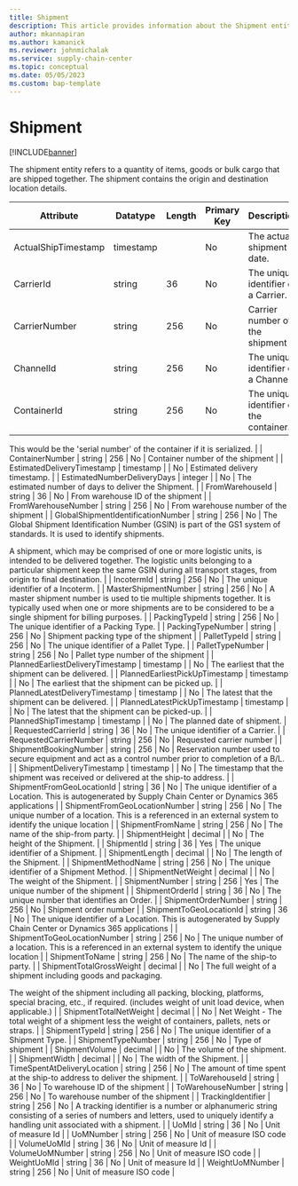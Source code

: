 ```yaml
---
title: Shipment
description: This article provides information about the Shipment entity.
author: mkannapiran
ms.author: kamanick
ms.reviewer: johnmichalak
ms.service: supply-chain-center
ms.topic: conceptual
ms.date: 05/05/2023
ms.custom: bap-template
---
```


# **Shipment**

[!INCLUDE[banner](../../includes/banner.md)]

The shipment entity refers to a quantity of items, goods or bulk cargo that are shipped together. The shipment contains the origin and destination location details.


|	Attribute	|	Datatype	|	Length	|	Primary Key	|	Description	|
|---------------|--------|------|----------|-----------|
|	ActualShipTimestamp	|	timestamp	|		|	No	|	The actual shipment date.	|
|	CarrierId	|	string	|	36	|	No	|	The unique identifier of a Carrier.	|
|	CarrierNumber	|	string	|	256	|	No	|	Carrier number of the shipment	|
|	ChannelId	|	string	|	256	|	No	|	The unique identifier of a Channel.	|
|	ContainerId	|	string	|	256	|	No	|	The unique identifier of the container.

This would be the 'serial number' of the container if it is serialized.	|
|	ContainerNumber	|	string	|	256	|	No	|	Container number of the shipment	|
|	EstimatedDeliveryTimestamp	|	timestamp	|		|	No	|	Estimated delivery timestamp.	|
|	EstimatedNumberDeliveryDays	|	integer	|		|	No	|	The estimated number of days to deliver the Shipment.	|
|	FromWarehouseId	|	string	|	36	|	No	|	From warehouse ID of the shipment	|
|	FromWarehouseNumber	|	string	|	256	|	No	|	From warehouse number of the shipment	|
|	GlobalShipmentIdentificationNumber	|	string	|	256	|	No	|	The Global Shipment Identification Number (GSIN) is part of the GS1 system of standards. It is used to identify shipments.

A shipment, which may be comprised of one or more logistic units, is intended to be delivered together. The logistic units belonging to a particular shipment keep the same GSIN during all transport stages, from origin to final destination.	|
|	IncotermId	|	string	|	256	|	No	|	The unique identifier of a Incoterm.	|
|	MasterShipmentNumber	|	string	|	256	|	No	|	A master shipment number is used to tie multiple shipments together. It is typically used when one or more shipments are to be considered to be a single shipment for billing purposes.	|
|	PackingTypeId	|	string	|	256	|	No	|	The unique identifier of a Packing Type.	|
|	PackingTypeNumber	|	string	|	256	|	No	|	Shipment packing type of the shipment	|
|	PalletTypeId	|	string	|	256	|	No	|	The unique identifier of a Pallet Type.	|
|	PalletTypeNumber	|	string	|	256	|	No	|	Pallet type number of the shipment	|
|	PlannedEarliestDeliveryTimestamp	|	timestamp	|		|	No	|	The earliest that the shipment can be delivered.	|
|	PlannedEarliestPickUpTimestamp	|	timestamp	|		|	No	|	The earliest that the shipment can be picked up.	|
|	PlannedLatestDeliveryTimestamp	|	timestamp	|		|	No	|	The latest that the shipment can be delivered.	|
|	PlannedLatestPickUpTimestamp	|	timestamp	|		|	No	|	The latest that the shipment can be picked-up.	|
|	PlannedShipTimestamp	|	timestamp	|		|	No	|	The planned date of shipment.	|
|	RequestedCarrierId	|	string	|	36	|	No	|	The unique identifier of a Carrier.	|
|	RequestedCarrierNumber	|	string	|	256	|	No	|	Requested carrier number	|
|	ShipmentBookingNumber	|	string	|	256	|	No	|	Reservation number used to secure equipment and act as a control number prior to completion of a B/L.	|
|	ShipmentDeliveryTimestamp	|	timestamp	|		|	No	|	The timestamp that the shipment was received or delivered at the ship-to address.	|
|	ShipmentFromGeoLocationId	|	string	|	36	|	No	|	The unique identifier of a Location. This is autogenerated by Supply Chain Center or Dynamics 365 applications	|
|	ShipmentFromGeoLocationNumber	|	string	|	256	|	No	|	The unique number of a location. This is a referenced in an external system to identify the unique location	|
|	ShipmentFromName	|	string	|	256	|	No	|	The name of the ship-from party.	|
|	ShipmentHeight	|	decimal	|		|	No	|	The height of the Shipment.	|
|	ShipmentId	|	string	|	36	|	Yes	|	The unique identifier of a Shipment.	|
|	ShipmentLength	|	decimal	|		|	No	|	The length of the Shipment.	|
|	ShipmentMethodName	|	string	|	256	|	No	|	The unique identifier of a Shipment Method.	|
|	ShipmentNetWeight	|	decimal	|		|	No	|	The weight of the Shipment.	|
|	ShipmentNumber	|	string	|	256	|	Yes	|	The unique number of the shipment	|
|	ShipmentOrderId	|	string	|	36	|	No	|	The unique number that identifies an Order.	|
|	ShipmentOrderNumber	|	string	|	256	|	No	|	Shipment order number	|
|	ShipmentToGeoLocationId	|	string	|	36	|	No	|	The unique identifier of a Location. This is autogenerated by Supply Chain Center or Dynamics 365 applications	|
|	ShipmentToGeoLocationNumber	|	string	|	256	|	No	|	The unique number of a location. This is a referenced in an external system to identify the unique location	|
|	ShipmentToName	|	string	|	256	|	No	|	The name of the ship-to party.	|
|	ShipmentTotalGrossWeight	|	decimal	|		|	No	|	The full weight of a shipment including goods and packaging.

The weight of the shipment including all packing, blocking, platforms, special bracing, etc., if required. (includes weight of unit load device, when applicable.)	|
|	ShipmentTotalNetWeight	|	decimal	|		|	No	|	Net Weight - The total weight of a shipment less the weight of containers, pallets, nets or straps.	|
|	ShipmentTypeId	|	string	|	256	|	No	|	The unique identifier of a Shipment Type.	|
|	ShipmentTypeNumber	|	string	|	256	|	No	|	Type of shipment	|
|	ShipmentVolume	|	decimal	|		|	No	|	The volume of the shipment.	|
|	ShipmentWidth	|	decimal	|		|	No	|	The width of the Shipment.	|
|	TimeSpentAtDeliveryLocation	|	string	|	256	|	No	|	The amount of time spent at the ship-to address to deliver the shipment.	|
|	ToWarehouseId	|	string	|	36	|	No	|	To warehouse ID of the shipment	|
|	ToWarehouseNumber	|	string	|	256	|	No	|	To warehouse number of the shipment	|
|	TrackingIdentifier	|	string	|	256	|	No	|	A tracking identifier is a number or alphanumeric string consisting of a series of numbers and letters, used to uniquely identify a handling unit associated with a shipment.	|
|	UoMId	|	string	|	36	|	No	|	Unit of measure Id	|
|	UoMNumber	|	string	|	256	|	No	|	Unit of measure ISO code	|
|	VolumeUoMId	|	string	|	36	|	No	|	Unit of measure Id	|
|	VolumeUoMNumber	|	string	|	256	|	No	|	Unit of measure ISO code	|
|	WeightUoMId	|	string	|	36	|	No	|	Unit of measure Id	|
|	WeightUoMNumber	|	string	|	256	|	No	|	Unit of measure ISO code	|

